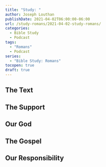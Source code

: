 ```yaml
---
title: "Study: "
author: Joseph Louthan
publishDate: 2021-04-02T06:00:00-06:00
url: /study-romans/2021-04-02-study-romans/
categories:
  - Bible Study
  - Podcast
tags:
  - "Romans"
  - Podcast
series:
  - "Bible Study: Romans"
tocopen: true
draft: true
---
```

## The Text

## The Support

## Our God

## The Gospel

## Our Responsibility

